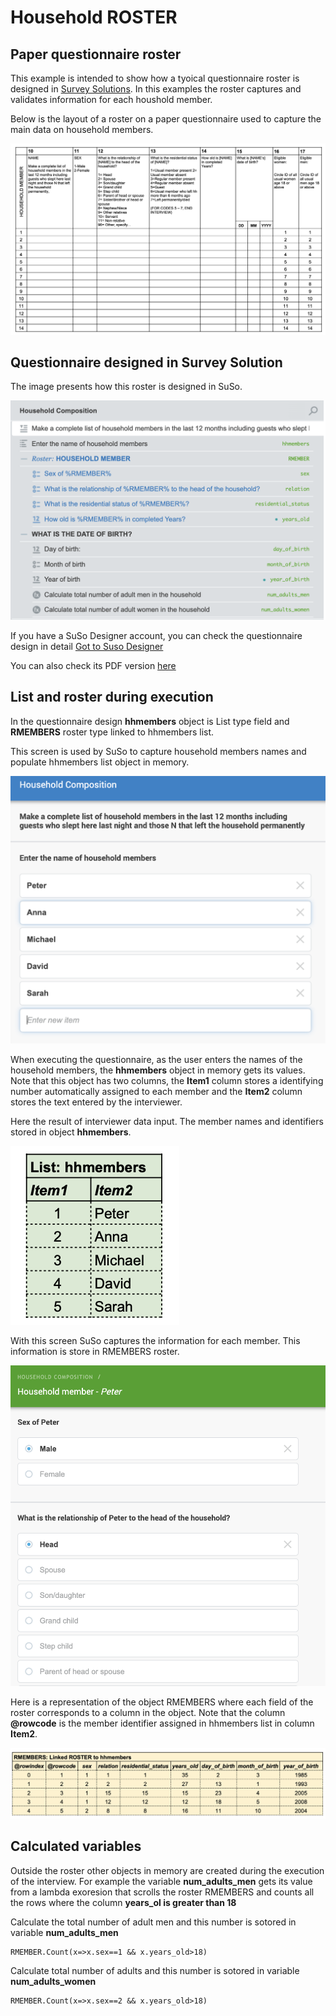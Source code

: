 # Household ROSTER

## Paper questionnaire roster
This example is intended to show how a tyoical questionnaire roster is designed in [Survey Solutions](https://mysurvey.solutions/). In this examples the roster captures and validates information for each houshold member.

Below is the layout of a roster on a paper questionnaire  used to capture the main data on household members.

![Paper questionnaire ROSTER](ht/../images/E1.paperform.jpg)
 
## Questionnaire designed in Survey Solution
The image presents how this roster is designed in SuSo.

![](ht../../images/E1.suso.design.jpg)

If you have a SuSo Designer account, you can check the questionnaire design in detail [Got to Suso Designer](https://webtester.mysurvey.solutions/WebTester/Interview/ca6d1e51427945738f2189e69c25b65d/Section/7fa7e4e509e9cf60f8139c9879a456cc_1)

You can also check its PDF version [here](/pdf/SSBE-HouseholdROSTER.pdf)

## List and roster during execution

In the questionnaire design **hhmembers** object is List type field and **RMEMBERS** roster type linked to hhmembers list. 

This screen is used by SuSo to capture household members names and populate hhmembers list object in memory.

![](ht/../images/E1.suso.hhmemebers.jpg)

When executing the questionnaire, as the user enters the names of the household members, the **hhmembers** object in memory gets its values. Note that this object has two columns, the **Item1** column stores a identifying number automatically assigned to each member and the **Item2** column stores the text entered by the interviewer.

Here the result of interviewer data input. The member names and identifiers stored in object **hhmembers**.

![](ht/../images/E1.mem.hhmembers.jpg)

With this screen SuSo captures the information for each member. This information is store in RMEMBERS roster.

![](ht/../images/E1.suso.RMEMBERS.jpg)

Here is a representation of the object RMEMBERS where  each field of the roster corresponds to a column in the object. Note that the column **@rowcode** is the member identifier assigned in hhmembers list in column **Item2**.

![](ht/../images/E1.mem.RMEMBERS.jpg)

## Calculated variables 

Outside the roster other objects in memory are created during the execution of the interview. For example the variable **num_adults_men**  gets its value from a lambda exoresion that scrolls the roster RMEMBERS and counts all the rows where the column **years_ol is greater than 18**

Calculate the total number of adult men and this number is sotored in variable **num_adults_men**
```
RMEMBER.Count(x=>x.sex==1 && x.years_old>18)
```

Calculate total number of adults and this number is sotored in variable **num_adults_women**
```
RMEMBER.Count(x=>x.sex==2 && x.years_old>18)
```
